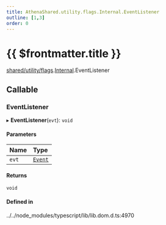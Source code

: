 ```yaml
---
title: AthenaShared.utility.flags.Internal.EventListener
outline: [1,3]
order: 0
---
```


# {{ $frontmatter.title }}


[shared/utility/flags](../modules/shared_utility_flags.md).[Internal](../modules/shared_utility_flags_Internal.md).EventListener

## Callable

### EventListener

▸ **EventListener**(`evt`): `void`

#### Parameters

| Name | Type |
| :------ | :------ |
| `evt` | [`Event`](../modules/shared_utility_flags_Internal.md#Event) |

#### Returns

`void`

#### Defined in

../../node_modules/typescript/lib/lib.dom.d.ts:4970
